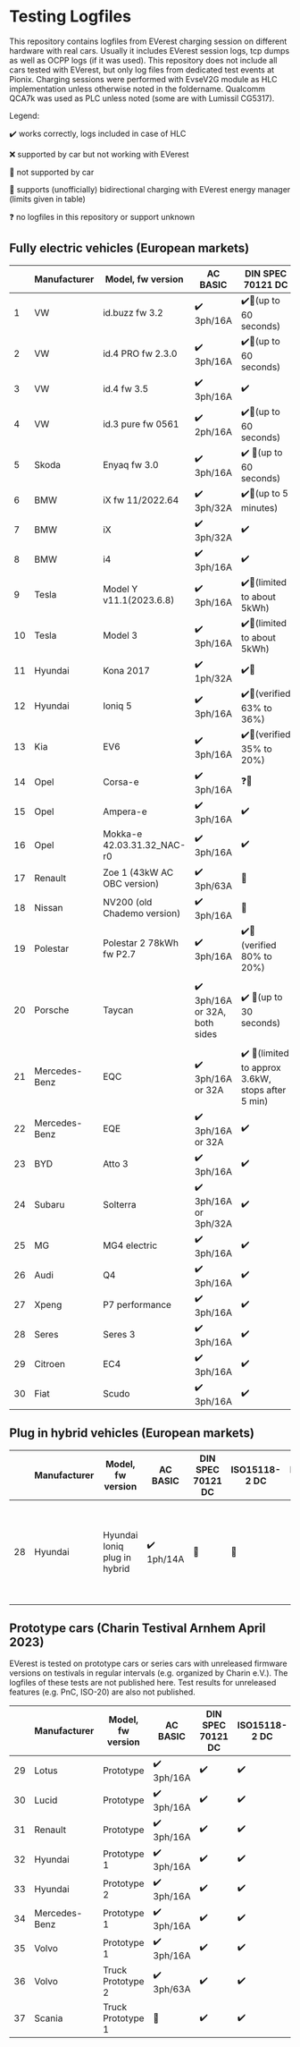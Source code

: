 # Testing Logfiles

This repository contains logfiles from EVerest charging session on different hardware with real cars.
Usually it includes EVerest session logs, tcp dumps as well as OCPP logs (if it was used).
This repository does not include all cars tested with EVerest, but only log files from dedicated test events at Pionix.
Charging sessions were performed with EvseV2G module as HLC implementation unless otherwise noted in the foldername.
Qualcomm QCA7k was used as PLC unless noted (some are with Lumissil CG5317).

Legend:

:heavy_check_mark: works correctly, logs included in case of HLC

❌ supported by car but not working with EVerest

:black_square_button: not supported by car

🔄 supports (unofficially) bidirectional charging with EVerest energy manager (limits given in table)

❓ no logfiles in this repository or support unknown

## Fully electric vehicles (European markets)

|     | Manufacturer  | Model, fw version           | AC BASIC                                      | DIN SPEC 70121 DC                                                | ISO15118-2 DC                             | ISO15118-2 AC                   | Comments                                                                                                                                  |
| --- | ------------- | --------------------------- | --------------------------------------------- | ---------------------------------------------------------------- | ----------------------------------------- | ------------------------------- | ----------------------------------------------------------------------------------------------------------------------------------------- |
| 1   | VW            | id.buzz fw 3.2              | :heavy_check_mark: 3ph/16A                    | :heavy_check_mark:🔄(up to 60 seconds)                           | ❓                                        | ❓                              | random MAC, 60s timeout in CurrentDemand                                                                                                  |
| 2   | VW            | id.4 PRO fw 2.3.0           | :heavy_check_mark: 3ph/16A                    | :heavy_check_mark:🔄(up to 60 seconds)                           | :heavy_check_mark:🔄(up to 60 seconds)    | :heavy_check_mark:              | random MAC, 60s timeout in CurrentDemand                                                                                                  |
| 3   | VW            | id.4 fw 3.5                 | :heavy_check_mark: 3ph/16A                    | :heavy_check_mark:                                               | :heavy_check_mark:                        | :heavy_check_mark:              | random MAC, 60s timeout in CurrentDemand                                                                                                  |
| 4   | VW            | id.3 pure fw 0561           | :heavy_check_mark: 2ph/16A                    | :heavy_check_mark:🔄(up to 60 seconds)                           | :heavy_check_mark:🔄(up to 60 seconds)    | :heavy_check_mark:              | random MAC, 60s timeout in CurrentDemand                                                                                                  |
| 5   | Skoda         | Enyaq fw 3.0                | :heavy_check_mark: 3ph/16A                    | :heavy_check_mark: 🔄(up to 60 seconds)                          | ❓🔄(up to 60 seconds)                    | :heavy_check_mark:              | random MAC, 60s timeout in CurrentDemand                                                                                                  |
| 6   | BMW           | iX fw 11/2022.64            | :heavy_check_mark: 3ph/32A                    | :heavy_check_mark:🔄(up to 5 minutes)                            | :heavy_check_mark:🔄(up to 5 minutes)     | ❓                              |                                                                                                                                           |
| 7   | BMW           | iX                          | :heavy_check_mark: 3ph/32A                    | :heavy_check_mark:                                               | :black_square_button:                     | ❓                              | probably older car FW                                                                                                                                           |
| 8   | BMW           | i4                          | :heavy_check_mark: 3ph/16A                    | :heavy_check_mark:                                               | ❓                                        | ❓                              |                                                                                                                                           |
| 9   | Tesla         | Model Y v11.1(2023.6.8)     | :heavy_check_mark: 3ph/16A                    | :heavy_check_mark:🔄(limited to about 5kWh)                      | :black_square_button:                     | :black_square_button:           |                                                                                                                                           |
| 10  | Tesla         | Model 3                     | :heavy_check_mark: 3ph/16A                    | :heavy_check_mark:🔄(limited to about 5kWh)                      | :black_square_button:                     | :black_square_button:           |                                                                                                                                           |
| 11  | Hyundai       | Kona 2017                   | :heavy_check_mark: 1ph/32A                    | :heavy_check_mark:🔄                                             | :black_square_button:                     | :black_square_button:           |                                                                                                                                           |
| 12  | Hyundai       | Ioniq 5                     | :heavy_check_mark: 3ph/16A                    | :heavy_check_mark:🔄(verified 63% to 36%)                        | :heavy_check_mark:🔄                      | :black_square_button:           |                                                                                                                                           |
| 13  | Kia           | EV6                         | :heavy_check_mark: 3ph/16A                    | :heavy_check_mark:🔄(verified 35% to 20%)                        | :heavy_check_mark:🔄                      | :black_square_button:           |                                                                                                                                           |
| 14  | Opel          | Corsa-e                     | :heavy_check_mark: 3ph/16A                    | ❓🔄                                                             | :black_square_button:                     | :black_square_button:           | Charger fw crashes with ISO-2 AC                                                                                                          |
| 15  | Opel          | Ampera-e                    | :heavy_check_mark: 3ph/16A                    | :heavy_check_mark:                                               | :black_square_button:                     | :black_square_button:           |                                                                                                                                           |
| 16  | Opel          | Mokka-e 42.03.31.32_NAC-r0  | :heavy_check_mark: 3ph/16A                    | :heavy_check_mark:                                               | :heavy_check_mark:                        | :black_square_button:           |                                                                                                                                           |
| 17  | Renault       | Zoe 1 (43kW AC OBC version) | :heavy_check_mark: 3ph/63A                    | :black_square_button:                                            | :black_square_button:                     | :black_square_button:           | high DC residual current, >10mA                                                                                                           |
| 18  | Nissan        | NV200 (old Chademo version) | :heavy_check_mark: 3ph/16A                    | :black_square_button:                                            | :black_square_button:                     | :black_square_button:           | Chademo not supported with EVerest yet                                                                                                    |
| 19  | Polestar      | Polestar 2 78kWh fw P2.7    | :heavy_check_mark: 3ph/16A                    | :heavy_check_mark:🔄 (verified 80% to 20%)                       | :heavy_check_mark:🔄 (verified 80% to 20%)| :black_square_button:           | ISO-2 AC: Car selects AC_single_phase_core and stops after ChargeParameterDiscoveryRes                                                    |
| 20  | Porsche       | Taycan                      | :heavy_check_mark: 3ph/16A or 32A, both sides | :heavy_check_mark: 🔄(up to 30 seconds)                          | :heavy_check_mark:                        | :heavy_check_mark: (both sides) | DC: <20s timeout in CableCheck, 30s timeout in CurrentDemand<br>Tested model had only AC port on drivers side and 800VDC+AC on other side |
| 21  | Mercedes-Benz | EQC                         | :heavy_check_mark: 3ph/16A or 32A             | :heavy_check_mark: 🔄(limited to approx 3.6kW, stops after 5 min)| :black_square_button:                     | :black_square_button:           | Discharging more then 3.6kW: car tries to limit discharging and eventually stops                                                          |
| 22  | Mercedes-Benz | EQE                         | :heavy_check_mark: 3ph/16A or 32A             | :heavy_check_mark:                                               | :heavy_check_mark:                        | :heavy_check_mark:              |                                                                                                                                           |
| 23  | BYD           | Atto 3                      | :heavy_check_mark: 3ph/16A                    | :heavy_check_mark:                                               | :heavy_check_mark:                        | :black_square_button:           |                                                                                                                                           |
| 24  | Subaru        | Solterra                    | :heavy_check_mark: 3ph/16A or 3ph/32A         | :heavy_check_mark:                                               | :heavy_check_mark:                        | :black_square_button:           | 
| 25  | MG            | MG4 electric                | :heavy_check_mark: 3ph/16A                    | :heavy_check_mark:                                               | :heavy_check_mark:                        | :black_square_button:           | 
| 26  | Audi          | Q4                          | :heavy_check_mark: 3ph/16A                    | :heavy_check_mark:                                               | :heavy_check_mark:                        | :heavy_check_mark:              | 
| 27  | Xpeng         | P7 performance              | :heavy_check_mark: 3ph/16A                    | :heavy_check_mark:                                               | :heavy_check_mark:                        | :black_square_button:           |
| 28  | Seres         | Seres 3                     | :heavy_check_mark: 3ph/16A                    | :heavy_check_mark:                                               | :heavy_check_mark:                        | :black_square_button:           | On AC ISO15118-2, the EV sends a CableCheck req in AC    |
| 29  | Citroen       | EC4                         | :heavy_check_mark: 3ph/16A                    | :heavy_check_mark:                                               | :heavy_check_mark:                        | :black_square_button:           |
| 30  | Fiat          | Scudo                       | :heavy_check_mark: 3ph/16A                    | :heavy_check_mark:                                               | :heavy_check_mark:                        | ❓                              |


## Plug in hybrid vehicles (European markets)
|     | Manufacturer | Model, fw version            | AC BASIC                   | DIN SPEC 70121 DC     | ISO15118-2 DC         | ISO15118-2 AC         | Comments                                                               |
| --- | ------------ | ---------------------------- | -------------------------- | --------------------- | --------------------- | --------------------- | ---------------------------------------------------------------------- |
| 28  | Hyundai      | Hyundai Ioniq plug in hybrid | :heavy_check_mark: 1ph/14A | :black_square_button: | :black_square_button: | :black_square_button: | Charger stops if 5% PWM presented and does not recover until replugged |

## Prototype cars (Charin Testival Arnhem April 2023)

EVerest is tested on prototype cars or series cars with unreleased firmware versions on testivals in regular intervals (e.g. organized by Charin e.V.). The logfiles of these tests are not published here. Test results for unreleased features (e.g. PnC, ISO-20) are also not published.

|     | Manufacturer  | Model, fw version | AC BASIC                   | DIN SPEC 70121 DC  | ISO15118-2 DC      | ISO15118-2 AC         | Comments |
| --- | ------------- | ----------------- | -------------------------- | ------------------ | ------------------ | --------------------- | -------- |
| 29  | Lotus         | Prototype         | :heavy_check_mark: 3ph/16A | :heavy_check_mark: | :heavy_check_mark: | :black_square_button: |          |
| 30  | Lucid         | Prototype         | :heavy_check_mark: 3ph/16A | :heavy_check_mark: | :heavy_check_mark: | :heavy_check_mark:    |          |
| 31  | Renault       | Prototype         | :heavy_check_mark: 3ph/16A | :heavy_check_mark: | :heavy_check_mark: | :heavy_check_mark:    |          |
| 32  | Hyundai       | Prototype 1       | :heavy_check_mark: 3ph/16A | :heavy_check_mark: | :heavy_check_mark: | :black_square_button: |          |
| 33  | Hyundai       | Prototype 2       | :heavy_check_mark: 3ph/16A | :heavy_check_mark: | :heavy_check_mark: | :black_square_button: |          |
| 34  | Mercedes-Benz | Prototype 1       | :heavy_check_mark: 3ph/16A | :heavy_check_mark: | :heavy_check_mark: | :heavy_check_mark:    |          |
| 35  | Volvo         | Prototype 1       | :heavy_check_mark: 3ph/16A | :heavy_check_mark: | :heavy_check_mark: | :black_square_button: |          |
| 36  | Volvo         | Truck Prototype 2       | :heavy_check_mark: 3ph/63A | :heavy_check_mark: | :heavy_check_mark: | :black_square_button: |          |
| 37  | Scania        | Truck Prototype 1       | :black_square_button:      | :heavy_check_mark: | :heavy_check_mark: | :black_square_button: |          |


